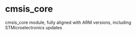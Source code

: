 # cmsis_core
cmsis_core module, fully aligned with ARM versions, including STMicroelectronics updates
